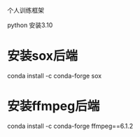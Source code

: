 个人训练框架

python 安装3.10
# 安装sox后端
conda install -c conda-forge sox

# 安装ffmpeg后端
conda install -c conda-forge ffmpeg==6.1.2